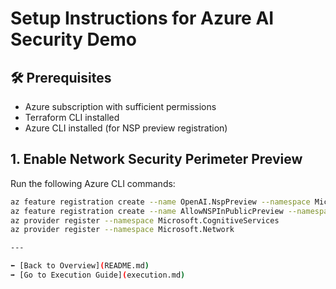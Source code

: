 # Setup Instructions for Azure AI Security Demo

## 🛠️ Prerequisites

- Azure subscription with sufficient permissions
- Terraform CLI installed
- Azure CLI installed (for NSP preview registration)

## 1. Enable Network Security Perimeter Preview

Run the following Azure CLI commands:

```bash
az feature registration create --name OpenAI.NspPreview --namespace Microsoft.CognitiveServices
az feature registration create --name AllowNSPInPublicPreview --namespace Microsoft.Network
az provider register --namespace Microsoft.CognitiveServices
az provider register --namespace Microsoft.Network

---

⬅️ [Back to Overview](README.md)
➡️ [Go to Execution Guide](execution.md)
